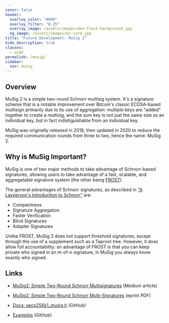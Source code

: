 ```yaml
---
cover: false
header:
  overlay_color: "#000"
  overlay_filter: "0.25"
  overlay_image: /assets/images/dev-frost-background.jpg
  og_image: /assets/images/bc-card.jpg
title: "Future Development: MuSig 2"
hide_description: true
classes:
  - wide
permalink: /musig/
sidebar:
  nav: musig
---
```


## Overview

MuSig 2 is a simple two-round Schnorr multisig system. It's a signature scheme that is a notable improvement over Bitcoin's classic ECDSA-based multisign primarily due to its use of aggregation: multiple keys are "added" together to create a multisig, and the sum key is not just the same size as an individual key, but in fact indistiguishable from an individual key.

MuSig was originally released in 2018, then updated in 2020 to reduce the required communication rounds from three to two, hence the name: MuSig 2.

## Why is MuSig Important?

MuSig is one of two major methods to take advantage of Schnorr-based signatures, allowing users to take advantage of a fast, scalable, and aggregatable signature system (the other being [FROST](/frost/)). 

The general advantages of Schnorr signatures, as described in ["A Layperson's Introduction to Schnorr"](https://www.blockchaincommons.com/musings/Schnorr-Intro/) are:

* Compactness
* Signature Aggregation
* Faster Verification
* Blind Signatures
* Adapter Signatures 

Unlike FROST, MuSig 2 does not support threshold signatures, except through the use of a supplement such as a Taproot tree. However, it does allow full accountability: an advantage of FROST is that you can keep private who signed in an m-of-n signature, in MuSig you always know exactly who signed.

## Links

* [MuSig2: Simple Two-Round Schnorr Multisignatures](https://medium.com/blockstream/musig2-simple-two-round-schnorr-multisignatures-bf9582e99295) (Medium article)
* [MuSig2: Simple Two-Round Schnorr Multi-Signatures](https://eprint.iacr.org/2020/1261.pdf) (eprint PDF)

* [Docs: secp256k1_musig.h](https://github.com/bitcoin-core/secp256k1/blob/master/include/secp256k1_musig.h) (GitHub)
* [Examples](https://github.com/bitcoin-core/secp256k1/blob/master/examples/musig.c) (GitHub)
